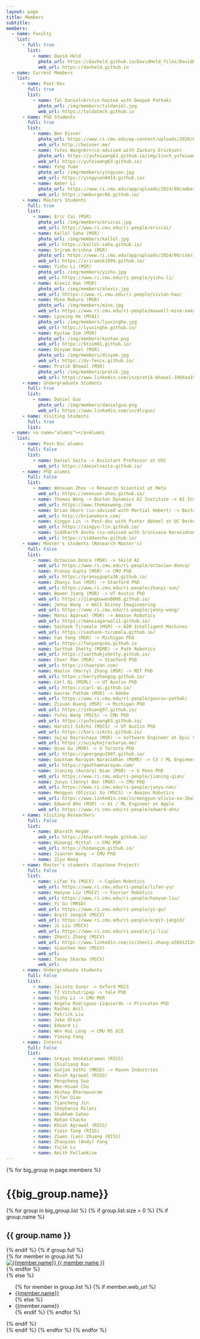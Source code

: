 ```yaml
---
layout: page
title: Members
subtitle:
members:
  - name: Faculty
    list:
      - full: true
        list:
          - name: David Held
            photo_url: https://davheld.github.io/DavidHeld_files/DavidHeld.jpg
            web_url: https://davheld.github.io
  - name: Current Members
    list:
      - name: Post-Doc
        full: true
        list:
          - name: Tal Daniel<br>(co-hosted with Deepak Pathak)
            photo_url: /img/members/taldaniel.jpg
            web_url: https://taldatech.github.io
      - name: PhD Students
        full: true
        list:
          - name: Ben Eisner
            photo_url: https://www.ri.cmu.edu/wp-content/uploads/2020/07/Eisner_Benjamin_2020.png
            web_url: http://beisner.me/
          - name: Yufei Wang<br>(co-advised with Zackory Erickson)
            photo_url: https://yufeiwang63.github.io/img/1inch_yufeiwang.jpg
            web_url: https://yufeiwang63.github.io/
          - name: Ying Yuan
            photo_url: /img/members/yingyuan.jpg
            web_url: https://yingyuan0414.github.io/
          - name: Amber Li
            photo_url: https://www.ri.cmu.edu/app/uploads/2024/08/amberli2_0319-300x450.jpg
            web_url: https://amburger66.github.io/
      - name: Masters Students
        full: true
        list:
          - name: Eric Cai (MSR)
            photo_url: /img/members/ericcai.jpg
            web_url: https://www.ri.cmu.edu/ri-people/ericcai/
          - name: Kallol Saha (MSR)
            photo_url: /img/members/kallol.jpg
            web_url: https://kallol-saha.github.io/
          - name: Sriram Krishna (MSR)
            photo_url: https://www.ri.cmu.edu/app/uploads/2024/08/sskrishn_0162-300x450.jpg
            web_url: https://sriramsk1999.github.io/
          - name: Yishu Li (MSR)
            photo_url: /img/members/yishu.jpg
            web_url: https://www.ri.cmu.edu/ri-people/yishu-li/
          - name: Alexis Hao (MSR)
            photo_url: /img/members/alexis.jpg
            web_url: hhttps://www.ri.cmu.edu/ri-people/vivian-hao/
          - name: Mino Nakura (MSR)
            photo_url: /img/members/mino.jpg
            web_url: https://www.ri.cmu.edu/ri-people/maxwell-mino-nakura-fan/
          - name: Lyuxing He (MSAI)
            photo_url: /img/members/lyuxinghe.jpg
            web_url: https://lyuxinghe.github.io/
          - name: Kyutae Sim (MSR)
            photo_url: /img/members/kyutae.png
            web_url: https://ktsim01.github.io/
          - name: Divyam Goel (MSR)
            photo_url: /img/members/divyam.jpg
            web_url: https://dv-fenix.github.io/
          - name: Pratik Bhowal (MSR)
            photo_url: /img/members/pratik.jpg
            web_url: https://www.linkedin.com/in/pratik-bhowal-1066aa198/ 
      - name: Undergraduate Students
        full: true
        list:
          - name: Daniel Guo
            photo_url: /img/members/danielguo.png
            web_url: https://www.linkedin.com/in/dlcguo/
      - name: Visiting Students
        full: true
        list:
  - name: <a name="alumni"></a>Alumni
    list:
      - name: Post-Doc alumni
        full: False
        list:
          - name: Daniel Seita -> Assistant Professor at USC
            web_url: https://danielseita.github.io/
      - name: PhD alumni
        full: False
        list:
          - name: Wenxuan Zhou -> Research Scientist at Meta
            web_url: https://wenxuan-zhou.github.io/
          - name: Thomas Weng -> Boston Dynamics AI Institute -> AI Institute
            web_url: https://www.thomasweng.com
          - name: Brian Okorn (co-advised with Martial Hebert) -> Boston Dynamics AI Institute -> AI Institute
            web_url: http://brianokorn.com/
          - name: Xingyu Lin -> Post-doc with Pieter Abbeel at UC Berkeley -> OpenAI
            web_url: https://xingyu-lin.github.io/
          - name: Siddharth Ancha (co-advised with Srinivasa Narasimhan) -> Post-doc with Nick Roy at MIT
            web_url: https://siddancha.github.io/
      - name: Master's students (Research Master's)
        full: False
        list:
          - name: Octavian Donca (MSR) -> Skild AI
            web_url: https://www.ri.cmu.edu/ri-people/octavian-donca/
          - name: Pranay Gupta (MSR) -> CMU PhD
            web_url: https://pranaygupta36.github.io/
          - name: Zhanyi Sun (MSR) -> Stanford PhD
            web_url: https://www.ri.cmu.edu/ri-people/zhanyi-sun/
          - name: Bowen Jiang (MSR) -> UT Austin PhD
            web_url: https://jiangbowen0008.github.io/
          - name: Jenny Wang -> Walt Disney Imagineering
            web_url: https://www.ri.cmu.edu/ri-people/jenny-wang/
          - name: Mansi Agarwal (MSR) -> Amazon Robotics
            web_url: https://mansiagarwal11.github.io/
          - name: Sashank Tirumala (MSR) -> AIM Intelligent Machines
            web_url: https://sashank-tirumala.github.io/
          - name: Fan Yang (MSR) -> Michigan PhD
            web_url: https://fanyangcmu.github.io
          - name: Sarthak Shetty (MSME) -> Path Robotics
            web_url: https://sarthakjshetty.github.io/
          - name: Chuer Pan (MSR) -> Stanford PhD
            web_url: https://chuerpan.com/
          - name: Haolun (Harry) Zhang (MSR) -> MIT PhD
            web_url: https://harryzhangog.github.io/
          - name: Carl Qi (MSML) -> UT Austin PhD
            web_url: https://carl-qi.github.io/
          - name: Gaurav Pathak (MSR) -> Adobe
            web_url: https://www.ri.cmu.edu/ri-people/gaurav-pathak/
          - name: Zixuan Huang (MSR) -> Michigan PhD
            web_url: https://zxhuang97.github.io/
          - name: Yufei Wang (MSCS) -> CMU PhD
            web_url: https://yufeiwang63.github.io/
          - name: Harshit Sikchi (MSCS) -> UT Austin PhD
            web_url: https://hari-sikchi.github.io/
          - name: Sujay Bajrachaya (MSR) -> Software Engineer at Epic Systems
            web_url: https://sujaybajracharya.me/
          - name: Qiao Gu (MSR) -> U Toronto PhD
            web_url: https://georgegu1997.github.io/
          - name: Gautham Narayan Narasimhan (MSME) -> CV / ML Engineer at Path Robotics
            web_url: https://gauthamnarayan.com/
          - name: Jianing (Aurora) Qian (MSR) -> U Penn PhD
            web_url: https://www.ri.cmu.edu/ri-people/jianing-qian/
          - name: Junyu (Jenny) Nan (MSR) -> CMU PhD
            web_url: https://www.ri.cmu.edu/ri-people/junyu-nan/
          - name: Mengyun (Olivia) Xu (MSCS) -> Amazon Robotics
            web_url: https://www.linkedin.com/in/mengyun-olivia-xu-36a7ab126
          - name: Edward Ahn (MSR) -> AI / ML Engineer at Apple
            web_url: https://www.ri.cmu.edu/ri-people/edward-ahn/
      - name: Visiting Reseachers
        full: False
        list:
          - name: Bharath Hegde
            web_url: https://bharath-hegde.github.io/
          - name: Himangi Mittal -> CMU MSR
            web_url: https://himangim.github.io/
          - name: Jianren Wang -> CMU PhD
          - name: Ziyu Wang
      - name: Master's students (Capstone Project)
        full: False
        list:
          - name: Lifan Yu (MSCV) -> CapSen Robotics
            web_url: https://www.ri.cmu.edu/ri-people/lifan-yu/
          - name: Haoyue Liu (MSCV) -> Fourier Robotics
            web_url: https://www.ri.cmu.edu/ri-people/haoyue-liu/
          - name: Yi Gu (MRSD)
            web_url: https://www.ri.cmu.edu/ri-people/yi-gu/
          - name: Arpit Jangid (MSCV)
            web_url: https://www.ri.cmu.edu/ri-people/arpit-jangid/
          - name: Ji Liu (MSCV)
            web_url: https://www.ri.cmu.edu/ri-people/ji-liu/
          - name: Zhenli Zhang (MSCV)
            web_url: https://www.linkedin.com/in/zhenli-zhang-a36912126
          - name: Xiaochen Han (MSCV)
            web_url:
          - name: Tanay Sharma (MSCV)
            web_url:
      - name: Undergraduate students
        full: False
        list:
          - name: Jacinto Suner -> Oxford MSCS
          - name: TJ Vitchutripop -> Yale PhD
          - name: Yishu Li -> CMU MSR
          - name: Angela Rodriguez-Izquierdo -> Princeton PhD
          - name: Rashmi Anil
          - name: Patrick Liu
          - name: Jake Olkin
          - name: Edward Li
          - name: Wen Hui Leng -> CMU MS ECE
          - name: Yiming Fang
      - name: Interns
        full: False
        list:
          - name: Sreyas Venkataraman (RISS)
          - name: Chialiang Kuo
          - name: Gunjan Sethi (MRSD) -> Raven Industries
          - name: Khush Agrawal (RISS)
          - name: Pengsheng Guo
          - name: Wen-Hsuan Chu
          - name: Akshay Dharmavaram
          - name: Yifan Qiao
          - name: Tiancheng Jin
          - name: Stephanie Milani
          - name: Shubham Sahoo
          - name: Rohan Chacko
          - name: Khush Agrawal (RISS)
          - name: Yimin Tang (RISS)
          - name: Ziwen (Leo) Zhuang (RISS)
          - name: Zhaoyuan (Andy) Fang
          - name: Yujie Lu
          - name: Amith Pallankize
---
```


<div class="row">
  {% for big_group in page.members %}
    <h1> {{big_group.name}} </h1>
    {% for group in big_group.list %}
    {% if group.list.size > 0 %}
      {% if group.name %}
        <h2>{{ group.name }}</h2>
      {% endif %}
      {% if group.full %}
      <div class="row member-row">
        {% for member in group.list %}
          <div class="col-xl-3 col-lg-3 col-md-3 text-center col-sm-6 col-xs-6 member-col">
            <a target="_blank" href="{{ member.web_url }}">
              <img class="img-responsive" src="{{ member.photo_url }}" alt="{{member.name}}">
            </a>
            <a target="_blank" href="{{ member.web_url }}">
              {{ member.name }}
            </a>
          </div>
        {% endfor %}
      </div>
      {% else %}
        <ul>
          {% for member in group.list %}
            {% if member.web_url %}
              <li><a href="{{member.web_url}}"> {{member.name}} </a></li>
            {% else %}
              <li><a> {{member.name}} </a></li>
            {% endif %}
          {% endfor %}
        </ul>
      {% endif %}
    <br>
    {% endif %}
    {% endfor %}
  {% endfor %}
</div>

<!-- <h3 id="undergraduate-students">Undergraduate students</h3>
<ul>
</ul>
</div> -->

<!-- <h2 id="collaborators">Collaborators</h2> -->
<!-- <ul>
  <li><a href="https://www.cs.cmu.edu/~astein/">Aaron Steinfeld</a></li>
  <li><a href="https://www.cs.cmu.edu/~kkitani/">Kris Kitani</a></li>
  <li><a href="http://www.lauravherlant.com/">Laura Herlant</a></li>
</ul> -->
